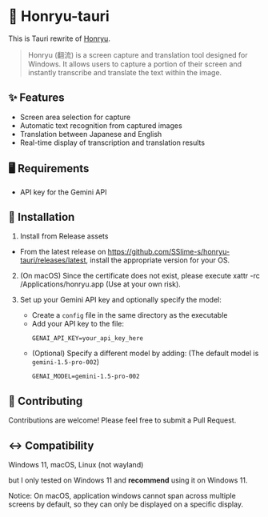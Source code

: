 # 🌊 Honryu-tauri

This is Tauri rewrite of [Honryu](https://github.com/trasta298/honryu).

> Honryu (翻流) is a screen capture and translation tool designed for Windows. It allows users to capture a portion of their screen and instantly transcribe and translate the text within the image.

## ✨ Features

- Screen area selection for capture
- Automatic text recognition from captured images
- Translation between Japanese and English
- Real-time display of transcription and translation results

## 🖥️ Requirements

- API key for the Gemini API

## 🚀 Installation

1. Install from Release assets
  - From the latest release on https://github.com/SSlime-s/honryu-tauri/releases/latest, install the appropriate version for your OS.

2. (On macOS) Since the certificate does not exist, please execute xattr -rc /Applications/honryu.app (Use at your own risk).

3. Set up your Gemini API key and optionally specify the model:
   - Create a `config` file in the same directory as the executable
   - Add your API key to the file:
     ```
     GENAI_API_KEY=your_api_key_here
     ```
   - (Optional) Specify a different model by adding:
     (The default model is `gemini-1.5-pro-002`)
     ```
     GENAI_MODEL=gemini-1.5-pro-002
     ```

## 🤝 Contributing

Contributions are welcome! Please feel free to submit a Pull Request.

## ↔️ Compatibility

Windows 11, macOS, Linux (not wayland)

but I only tested on Windows 11 and **recommend** using it on Windows 11.

Notice: On macOS, application windows cannot span across multiple screens by default, so they can only be displayed on a specific display.
